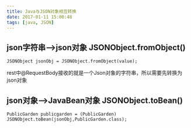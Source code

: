 ```yaml
---
title: Java与JSON对象相互转换
date: 2017-01-11 15:00:48
tags: [java, JSON]
---
```


## json字符串——>json对象 JSONObject.fromObject()

    JSONObject jsonObj = JSONObject.fromObject(value);
rest中@RequestBody接收的就是一个Json对象的字符串，所以需要先转换为json对象
## json对象——>JavaBean对象 JSONObject.toBean()

    PublicGarden publicgarden = (PublicGarden) JSONObject.toBean(jsonObj,PublicGarden.class);